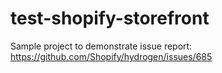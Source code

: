 # test-shopify-storefront

Sample project to demonstrate issue report: https://github.com/Shopify/hydrogen/issues/685
